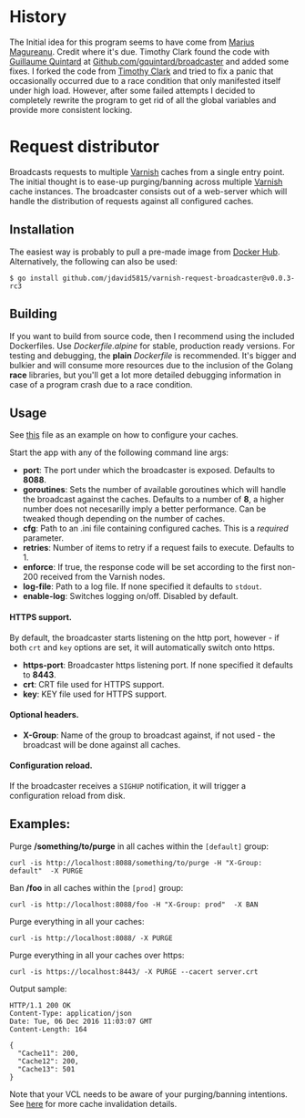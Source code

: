 # History
The Initial idea for this program seems to have come from [Marius Magureanu](github.com/mariusmagureanu). Credit where it's due. Timothy Clark found the code with [Guillaume Quintard](https://github.com/gquintard) at [Github.com/gquintard/broadcaster](https://github.com/gquintard/broadcaster) and added some fixes. I forked the code from [Timothy Clark](https://github.com/timothyclarke/http-request-broadcaster) and tried to fix a panic that occasionally occurred due to a race condition that only manifested itself under high load. However, after some failed attempts I decided to completely rewrite the program to get rid of all the global variables and provide more consistent locking.

# Request distributor
Broadcasts requests to multiple [Varnish](<https://www.varnish-cache.org/>) caches from a single entry point.
The initial thought is to ease-up purging/banning across multiple [Varnish](<https://www.varnish-cache.org/>) cache instances.
The broadcaster consists out of a web-server which will handle the distribution of requests against all configured caches.

## Installation

The easiest way is probably to pull a pre-made image from [Docker Hub](https://hub.docker.com/repository/docker/jdavid5815/varnish-request-broadcaster/tags?page=1&ordering=last_updated). Alternatively, the following can also be used:

```
$ go install github.com/jdavid5815/varnish-request-broadcaster@v0.0.3-rc3
```

## Building

If you want to build from source code, then I recommend using the included Dockerfiles. Use *Dockerfile.alpine* for stable, production ready versions. For testing and debugging, the **plain** *Dockerfile* is recommended. It's bigger and bulkier and will consume more resources due to the inclusion of the Golang **race** libraries, but you'll get a lot more detailed debugging information in case of a program crash due to a race condition.
    
## Usage

See [this](caches.ini) file as an example on how to configure your caches.

Start the app with any of the following command line args:

  - **port**: The port under which the broadcaster is exposed. Defaults to **8088**.
  - **goroutines**: Sets the number of available goroutines which will handle the broadcast against the caches. Defaults to a number of **8**, a higher number does not necesarilly imply a better performance. Can be tweaked though depending on the number of caches.
  - **cfg**: Path to an .ini file containing configured caches. This is a *required* parameter.
  - **retries**: Number of items to retry if a request fails to execute. Defaults to 1.
  - **enforce**: If true, the response code will be set according to the first non-200 received from the Varnish nodes.
  - **log-file**: Path to a log file. If none specified it defaults to ```stdout```.
  - **enable-log**: Switches logging on/off. Disabled by default.

#### HTTPS support.

  By default, the broadcaster starts listening on the http port, however - if both ``crt`` and ``key`` options are set, it will automatically switch onto https.

  - **https-port**: Broadcaster https listening port. If none specified it defaults to **8443**.
  - **crt**: CRT file used for HTTPS support.
  - **key**: KEY file used for HTTPS support.

#### Optional headers.

   - **X-Group**: Name of the group to broadcast against, if not used - the broadcast will be done against all caches.

#### Configuration reload.

   If the broadcaster receives a ``SIGHUP`` notification, it will trigger a configuration reload from disk.

## Examples:

Purge **/something/to/purge** in all caches within the ``[default]`` group:
```
curl -is http://localhost:8088/something/to/purge -H "X-Group: default"  -X PURGE
```

Ban **/foo** in all caches within the ``[prod]`` group:
```
curl -is http://localhost:8088/foo -H "X-Group: prod"  -X BAN
```

Purge everything in all your caches:
```
curl -is http://localhost:8088/ -X PURGE
```

Purge everything in all your caches over https:
```
curl -is https://localhost:8443/ -X PURGE --cacert server.crt
```

Output sample:
```
HTTP/1.1 200 OK
Content-Type: application/json
Date: Tue, 06 Dec 2016 11:03:07 GMT
Content-Length: 164

{
  "Cache11": 200,
  "Cache12": 200,
  "Cache13": 501
}
```

Note that your VCL needs to be aware of your purging/banning intentions. See [here](https://www.varnish-cache.org/docs/trunk/users-guide/purging.html) for more cache invalidation details.
